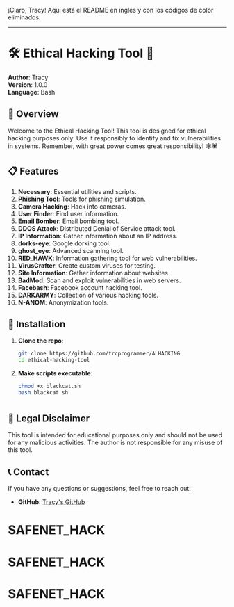 ¡Claro, Tracy! Aquí está el README en inglés y con los códigos de color eliminados:

---

# 🛠️ Ethical Hacking Tool 🚀

**Author**: Tracy  
**Version**: 1.0.0  
**Language**: Bash

## 🌟 Overview

Welcome to the Ethical Hacking Tool! This tool is designed for ethical hacking purposes only. Use it responsibly to identify and fix vulnerabilities in systems. Remember, with great power comes great responsibility! 🕸️🕷️

## 📋 Features

1. **Necessary**: Essential utilities and scripts.
2. **Phishing Tool**: Tools for phishing simulation.
3. **Camera Hacking**: Hack into cameras.
4. **User Finder**: Find user information.
5. **Email Bomber**: Email bombing tool.
6. **DDOS Attack**: Distributed Denial of Service attack tool.
7. **IP Information**: Gather information about an IP address.
8. **dorks-eye**: Google dorking tool.
9. **ghost_eye**: Advanced scanning tool.
10. **RED_HAWK**: Information gathering tool for web vulnerabilities.
11. **VirusCrafter**: Create custom viruses for testing.
12. **Site Information**: Gather information about websites.
13. **BadMod**: Scan and exploit vulnerabilities in web servers.
14. **Facebash**: Facebook account hacking tool.
15. **DARKARMY**: Collection of various hacking tools.
16. **N-ANOM**: Anonymization tools.

## 📂 Installation

1. **Clone the repo**:
   ```bash
   git clone https://github.com/trcprogrammer/ALHACKING
   cd ethical-hacking-tool
   ```

2. **Make scripts executable**:
   ```bash
   chmod +x blackcat.sh
   bash blackcat.sh
   ```

#
## 🧠 Legal Disclaimer

This tool is intended for educational purposes only and should not be used for any malicious activities. The author is not responsible for any misuse of this tool.

## 📞 Contact

If you have any questions or suggestions, feel free to reach out:
- **GitHub**: [Tracy's GitHub](https://github.com/trcprogrammer)
# SAFENET_HACK
# SAFENET_HACK
# SAFENET_HACK
